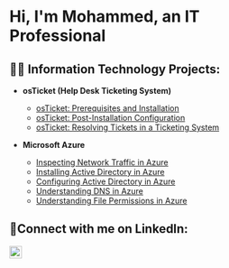 <h1>Hi, I'm Mohammed, an IT Professional</a></h1>

<h2>👨‍💻 Information Technology Projects:</h2>

- <b>osTicket (Help Desk Ticketing System)</b>
  - [osTicket: Prerequisites and Installation](https://github.com/shefayethossain/osticket-prereq)
  - [osTicket: Post-Installation Configuration](https://github.com/shefayethossain/post-install-config)
  - [osTicket: Resolving Tickets in a Ticketing System](https://github.com/shefayethossain/ticket-lifecycle)

- <b>Microsoft Azure</b>
  - [Inspecting Network Traffic in Azure](https://github.com/shefayethossain/az-net-protocols)
  - [Installing Active Directory in Azure](https://github.com/shefayethossain/Install-ad)
  - [Configuring Active Directory in Azure](https://github.com/shefayethossain/Config-ad)
  - [Understanding DNS in Azure](https://github.com/shefayethossain/intuition-dns)
  - [Understanding File Permissions in Azure](https://github.com/shefayethossain/file-permission)
    
<h2>🤳Connect with me on LinkedIn:</h2>

[<img alt="Gojko | LinkedIn" width="22px" src="https://cdn-icons-png.flaticon.com/512/174/174857.png" />][linkedin]

[linkedin]:www.linkedin.com/in/mohammed-hossain-4aba62274
